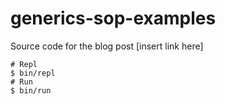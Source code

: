 # generics-sop-examples

Source code for the blog post [insert link here]

```sh-session
# Repl
$ bin/repl
# Run
$ bin/run
```